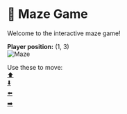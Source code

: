 # 🧩 Maze Game  
Welcome to the interactive maze game!

**Player position:** (1, 3)  
![Maze](https://recognize-instructor-criteria-other.trycloudflare.com/images/pos_1_3.png?t=1760506180730)

Use these to move:  
[⬆️](https://recognize-instructor-criteria-other.trycloudflare.com/move/1_3_w)  
[⬇️](https://recognize-instructor-criteria-other.trycloudflare.com/move/1_3_s)  
[⬅️](https://recognize-instructor-criteria-other.trycloudflare.com/move/1_3_a)  
[➡️](https://recognize-instructor-criteria-other.trycloudflare.com/move/1_3_d)

